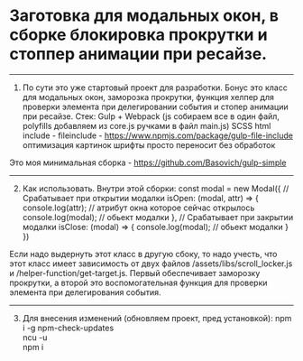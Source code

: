 # Заготовка для модальных окон, в сборке блокировка прокрутки и стоппер анимации при ресайзе.
__________________________
1. По сути это уже стартовый проект для разработки. Бонус это класс для модальных окон, заморозка прокрутки, функция хелпер для проверки элемента при делегировании события и стопер анимации при ресайзе.
Стек:
Gulp + Webpack (js собираем все в один файл, polyfills добавляем из core.js ручками в файл main.js)
SCSS
html include - fileinclude - https://www.npmjs.com/package/gulp-file-include
оптимизация картинок
шрифты просто переносит без обработок

Это моя минимальная сборка - https://github.com/Basovich/gulp-simple
__________________________
2. Как использовать.
Внутри этой сборки:
const modal = new Modal({
    // Срабатывает при открытии модалки
    isOpen: (modal, attr) => {          
        console.log(attr); // атрибут окна которое сейчас открылось
        console.log(modal); // обьект модалки
    },
    // Срабатывает при закрытии модалки
    isClose: (modal) => { 
        console.log(modal); // обьект модалки
    }
})  

Если надо выдернуть этот класс в другую сбоку, то надо учесть, что этот класс имеет зависимость от двух файлов /assets/libs/scroll_locker.js и /helper-function/get-target.js. Первый обеспечивает заморозку прокрутки, а второй это воспомогательная функция для проверки элемента при делегирования события.
__________________________
3. Для внесения изменений (обновляем проект, пред установкой):
npm i -g npm-check-updates <br>
ncu -u <br>
npm i

